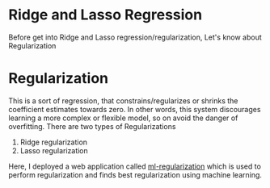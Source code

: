 # Ridge and Lasso Regression
Before get into Ridge and Lasso regression/regularization, Let's know about Regularization

# Regularization
This is a sort of regression, that constrains/regularizes or shrinks the coefficient estimates towards zero. In other words, this system discourages learning a more complex or flexible model, so on avoid the danger of overfitting.
There are two types of Regularizations
1. Ridge regularization
2. Lasso regularization

Here, I deployed a web application called <a href='https://ml-regularization.herokuapp.com/'>ml-regularization</a> which is used to perform regularization and finds best regularization using machine learning.
